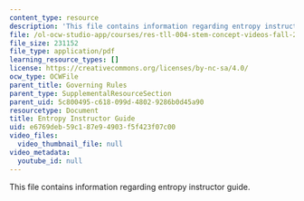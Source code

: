 ```yaml
---
content_type: resource
description: 'This file contains information regarding entropy instructor guide. '
file: /ol-ocw-studio-app/courses/res-tll-004-stem-concept-videos-fall-2013/e6769deb59c187e94903f5f423f07c00_MITRES_TLL-004F13_EntGuide.pdf
file_size: 231152
file_type: application/pdf
learning_resource_types: []
license: https://creativecommons.org/licenses/by-nc-sa/4.0/
ocw_type: OCWFile
parent_title: Governing Rules
parent_type: SupplementalResourceSection
parent_uid: 5c800495-c618-099d-4802-9286b0d45a90
resourcetype: Document
title: Entropy Instructor Guide
uid: e6769deb-59c1-87e9-4903-f5f423f07c00
video_files:
  video_thumbnail_file: null
video_metadata:
  youtube_id: null
---
```

This file contains information regarding entropy instructor guide. 